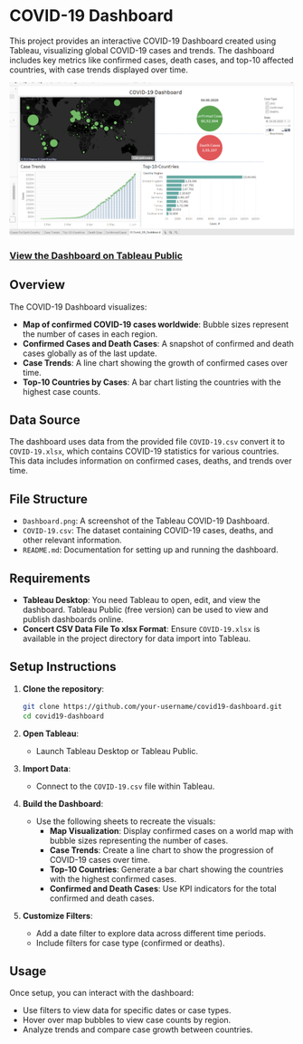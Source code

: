 # COVID-19 Dashboard

This project provides an interactive COVID-19 Dashboard created using Tableau, visualizing global COVID-19 cases and trends. The dashboard includes key metrics like confirmed cases, death cases, and top-10 affected countries, with case trends displayed over time.

![COVID-19 Dashboard](Dashboard.png)

### [View the Dashboard on Tableau Public](https://public.tableau.com/app/profile/ishan.srivastav4644/viz/Covid-19-Dashboard_17310662793620/Dashboard1?publish=yes)

## Overview

The COVID-19 Dashboard visualizes:
- **Map of confirmed COVID-19 cases worldwide**: Bubble sizes represent the number of cases in each region.
- **Confirmed Cases and Death Cases**: A snapshot of confirmed and death cases globally as of the last update.
- **Case Trends**: A line chart showing the growth of confirmed cases over time.
- **Top-10 Countries by Cases**: A bar chart listing the countries with the highest case counts.

## Data Source

The dashboard uses data from the provided file `COVID-19.csv` convert it to `COVID-19.xlsx`, which contains COVID-19 statistics for various countries. This data includes information on confirmed cases, deaths, and trends over time.

## File Structure

- `Dashboard.png`: A screenshot of the Tableau COVID-19 Dashboard.
- `COVID-19.csv`: The dataset containing COVID-19 cases, deaths, and other relevant information.
- `README.md`: Documentation for setting up and running the dashboard.

## Requirements

- **Tableau Desktop**: You need Tableau to open, edit, and view the dashboard. Tableau Public (free version) can be used to view and publish dashboards online.
- **Concert CSV Data File To xlsx Format**: Ensure `COVID-19.xlsx` is available in the project directory for data import into Tableau.

## Setup Instructions

1. **Clone the repository**:
    ```bash
    git clone https://github.com/your-username/covid19-dashboard.git
    cd covid19-dashboard
    ```

2. **Open Tableau**:
   - Launch Tableau Desktop or Tableau Public.

3. **Import Data**:
   - Connect to the `COVID-19.csv` file within Tableau.

4. **Build the Dashboard**:
   - Use the following sheets to recreate the visuals:
     - **Map Visualization**: Display confirmed cases on a world map with bubble sizes representing the number of cases.
     - **Case Trends**: Create a line chart to show the progression of COVID-19 cases over time.
     - **Top-10 Countries**: Generate a bar chart showing the countries with the highest confirmed cases.
     - **Confirmed and Death Cases**: Use KPI indicators for the total confirmed and death cases.

5. **Customize Filters**:
   - Add a date filter to explore data across different time periods.
   - Include filters for case type (confirmed or deaths).

## Usage

Once setup, you can interact with the dashboard:
- Use filters to view data for specific dates or case types.
- Hover over map bubbles to view case counts by region.
- Analyze trends and compare case growth between countries.

